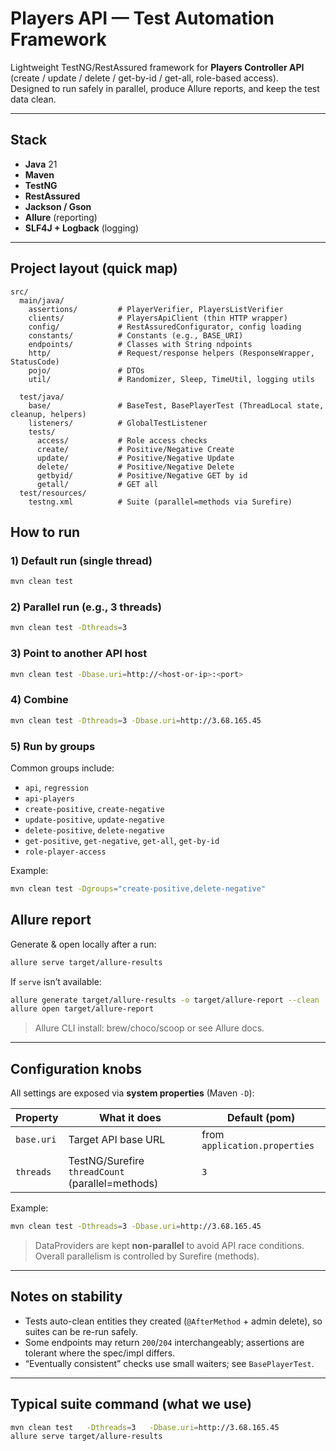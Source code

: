 # Players API — Test Automation Framework

Lightweight TestNG/RestAssured framework for **Players Controller API** (create / update / delete / get-by-id / get-all, role-based access).  
Designed to run safely in parallel, produce Allure reports, and keep the test data clean.

---

## Stack

- **Java** 21
- **Maven**
- **TestNG**
- **RestAssured**
- **Jackson / Gson**
- **Allure** (reporting)
- **SLF4J + Logback** (logging)

---

## Project layout (quick map)

```
src/
  main/java/
    assertions/         # PlayerVerifier, PlayersListVerifier
    clients/            # PlayersApiClient (thin HTTP wrapper)
    config/             # RestAssuredConfigurator, config loading
    constants/          # Constants (e.g., BASE_URI)
    endpoints/          # Classes with String ndpoints 
    http/               # Request/response helpers (ResponseWrapper, StatusCode)
    pojo/               # DTOs
    util/               # Randomizer, Sleep, TimeUtil, logging utils

  test/java/
    base/               # BaseTest, BasePlayerTest (ThreadLocal state, cleanup, helpers)
    listeners/          # GlobalTestListener 
    tests/
      access/           # Role access checks
      create/           # Positive/Negative Create
      update/           # Positive/Negative Update
      delete/           # Positive/Negative Delete
      getbyid/          # Positive/Negative GET by id
      getall/           # GET all
  test/resources/
    testng.xml          # Suite (parallel=methods via Surefire)
```

## How to run

### 1) Default run (single thread)
```bash
mvn clean test
```

### 2) Parallel run (e.g., 3 threads)
```bash
mvn clean test -Dthreads=3
```

### 3) Point to another API host
```bash
mvn clean test -Dbase.uri=http://<host-or-ip>:<port>
```

### 4) Combine
```bash
mvn clean test -Dthreads=3 -Dbase.uri=http://3.68.165.45
```

### 5) Run by groups
Common groups include:
- `api`, `regression`
- `api-players`
- `create-positive`, `create-negative`
- `update-positive`, `update-negative`
- `delete-positive`, `delete-negative`
- `get-positive`, `get-negative`, `get-all`, `get-by-id`
- `role-player-access`

Example:
```bash
mvn clean test -Dgroups="create-positive,delete-negative"
```

## Allure report

Generate & open locally after a run:

```bash
allure serve target/allure-results
```

If `serve` isn’t available:
```bash
allure generate target/allure-results -o target/allure-report --clean
allure open target/allure-report
```

> Allure CLI install: brew/choco/scoop or see Allure docs.

---

## Configuration knobs

All settings are exposed via **system properties** (Maven `-D`):

| Property      | What it does                                    | Default (pom)                 |
|---------------|--------------------------------------------------|-------------------------------|
| `base.uri`    | Target API base URL                              | from `application.properties` |
| `threads`     | TestNG/Surefire `threadCount` (parallel=methods) | `3`                           |

Example:
```bash
mvn clean test -Dthreads=3 -Dbase.uri=http://3.68.165.45
```

> DataProviders are kept **non-parallel** to avoid API race conditions. Overall parallelism is controlled by Surefire (methods).

---

## Notes on stability

- Tests auto-clean entities they created (`@AfterMethod` + admin delete), so suites can be re-run safely.
- Some endpoints may return `200`/`204` interchangeably; assertions are tolerant where the spec/impl differs.
- “Eventually consistent” checks use small waiters; see `BasePlayerTest`.

---

## Typical suite command (what we use)

```bash
mvn clean test   -Dthreads=3   -Dbase.uri=http://3.68.165.45
allure serve target/allure-results
```
